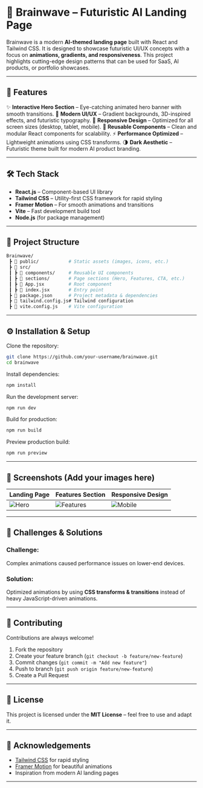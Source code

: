 

# 🌌 Brainwave – Futuristic AI Landing Page

Brainwave is a modern **AI-themed landing page** built with React and Tailwind CSS.
It is designed to showcase futuristic UI/UX concepts with a focus on **animations, gradients, and responsiveness**.
This project highlights cutting-edge design patterns that can be used for SaaS, AI products, or portfolio showcases.

---

## 🚀 Features

✨ **Interactive Hero Section** – Eye-catching animated hero banner with smooth transitions.
🎨 **Modern UI/UX** – Gradient backgrounds, 3D-inspired effects, and futuristic typography.
📱 **Responsive Design** – Optimized for all screen sizes (desktop, tablet, mobile).
🧩 **Reusable Components** – Clean and modular React components for scalability.
⚡ **Performance Optimized** – Lightweight animations using CSS transforms.
🌗 **Dark Aesthetic** – Futuristic theme built for modern AI product branding.

---

## 🛠️ Tech Stack

* **React.js** – Component-based UI library
* **Tailwind CSS** – Utility-first CSS framework for rapid styling
* **Framer Motion** – For smooth animations and transitions
* **Vite** – Fast development build tool
* **Node.js** (for package management)

---

## 📂 Project Structure

```bash
Brainwave/
 ┣ 📂 public/           # Static assets (images, icons, etc.)
 ┣ 📂 src/
 ┃ ┣ 📂 components/     # Reusable UI components
 ┃ ┣ 📂 sections/       # Page sections (Hero, Features, CTA, etc.)
 ┃ ┣ 📜 App.jsx         # Root component
 ┃ ┣ 📜 index.jsx       # Entry point
 ┣ 📜 package.json      # Project metadata & dependencies
 ┣ 📜 tailwind.config.js# Tailwind configuration
 ┣ 📜 vite.config.js    # Vite configuration
```

---

## ⚙️ Installation & Setup

Clone the repository:

```bash
git clone https://github.com/your-username/brainwave.git
cd brainwave
```

Install dependencies:

```bash
npm install
```

Run the development server:

```bash
npm run dev
```

Build for production:

```bash
npm run build
```

Preview production build:

```bash
npm run preview
```

---

## 📸 Screenshots (Add your images here)

| Landing Page                    | Features Section                        | Responsive Design                   |
| ------------------------------- | --------------------------------------- | ----------------------------------- |
| ![Hero](./screenshots/hero.png) | ![Features](./screenshots/features.png) | ![Mobile](./screenshots/mobile.png) |

---

## 🧩 Challenges & Solutions

### Challenge:

Complex animations caused performance issues on lower-end devices.

### Solution:

Optimized animations by using **CSS transforms & transitions** instead of heavy JavaScript-driven animations.

---

## 🤝 Contributing

Contributions are always welcome!

1. Fork the repository
2. Create your feature branch (`git checkout -b feature/new-feature`)
3. Commit changes (`git commit -m "Add new feature"`)
4. Push to branch (`git push origin feature/new-feature`)
5. Create a Pull Request

---

## 📜 License

This project is licensed under the **MIT License** – feel free to use and adapt it.

---

## 🙌 Acknowledgements

* [Tailwind CSS](https://tailwindcss.com/) for rapid styling
* [Framer Motion](https://www.framer.com/motion/) for beautiful animations
* Inspiration from modern AI landing pages

---


